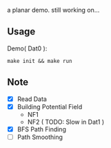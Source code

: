 a planar demo. still working on...
## Usage
Demo( Dat0 ): 
```
make init && make run
```

## Note
- [X] Read Data
- [X] Building Potential Field
    - NF1
    - NF2 ( TODO: Slow in Dat1 )
- [X] BFS Path Finding
- [ ] Path Smoothing